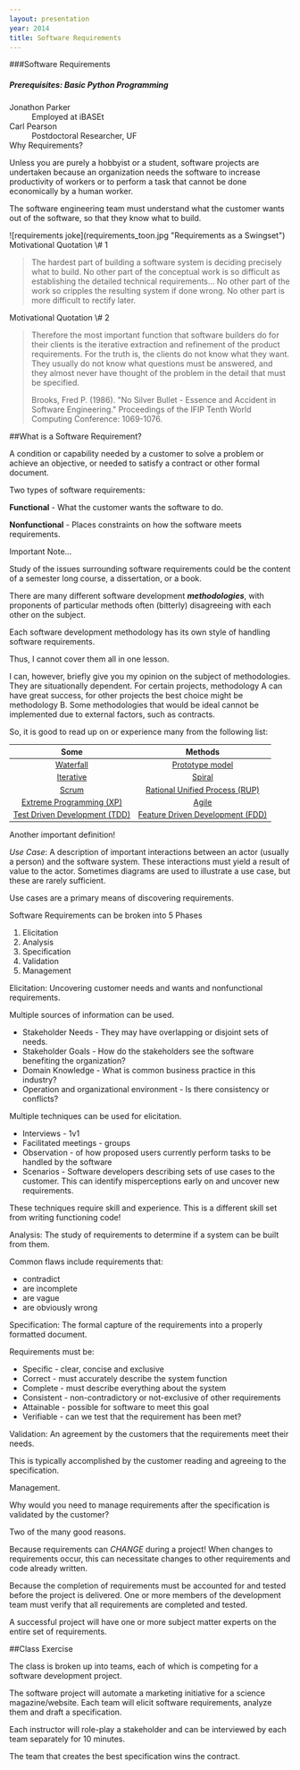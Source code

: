 ```yaml
---
layout: presentation
year: 2014
title: Software Requirements
---
```


<section markdown="block">
###Software Requirements
  <h5>Prerequisites: Basic Python Programming</h5>
  <dt>Jonathon Parker</dt><dd>Employed at iBASEt</dd>
  <dt>Carl Pearson</dt><dd>Postdoctoral Researcher, UF</dd>
</section>

<section markdown="block">
Why Requirements?

Unless you are purely a hobbyist or a student, software projects
are undertaken because an organization needs the software to increase
productivity of workers or to perform a task that cannot be done economically
by a human worker.

The software engineering team must understand what the customer wants out of
the software, so that they know what to build.
</section>

<section markdown="block">
![requirements joke](requirements_toon.jpg "Requirements as a Swingset")
</section>

<section markdown="block">
Motivational Quotation \# 1

> The hardest part of building a software system is deciding precisely what to
> build.  No other part of the conceptual work is so difficult as establishing
> the detailed technical requirements... No other part of the work so cripples
> the resulting system if done wrong.  No other part is more difficult to
> rectify later.
</section>

<section markdown="block">
Motivational Quotation \# 2

> Therefore the most important function that software builders do for their
> clients is the iterative extraction and refinement of the product
> requirements.  For the truth is, the clients do not know what they want.  They
> usually do not know what questions must be answered, and they almost never
> have thought of the problem in the detail that must be specified.
>
> Brooks, Fred P. (1986). "No Silver Bullet - Essence and Accident in Software
> Engineering." Proceedings of the IFIP Tenth World Computing Conference:
> 1069-1076.
</section>

<section markdown="block">
##What is a Software Requirement?

A condition or capability needed by a customer to solve a problem or achieve an
objective, or needed to satisfy a contract or other formal document.
</section>

<section markdown="block">
Two types of software requirements:

**Functional** - What the customer wants the software to do.

**Nonfunctional** - Places constraints on how the software meets requirements.
</section>

<section markdown="block">
Important Note...  

Study of the issues surrounding software requirements could be the content of a
semester long course, a dissertation, or a book.

There are many different software development ***methodologies***, with
proponents of particular methods often (bitterly) disagreeing with each other on
the subject.  

Each software development methodology has its own style of handling software requirements.

</section>

<section markdown="block">
Thus, I cannot cover them all in one lesson.

I can, however, briefly give you my opinion on the subject of methodologies.
They are situationally dependent.  For certain projects, methodology A can have
great success, for other projects the best choice might be methodology B.  Some
methodologies that would be ideal cannot be implemented due to external factors,
such as contracts.

</section>

<section markdown="block">
So, it is good to read up on or experience many from the following list:

| Some | Methods |
|:-:|:-:|
| [Waterfall](http://en.wikipedia.org/wiki/Waterfall_model) | [Prototype model](http://en.wikipedia.org/wiki/Software_prototyping) |
| [Iterative](http://en.wikipedia.org/wiki/Iterative_and_incremental_development) | [Spiral](http://en.wikipedia.org/wiki/Spiral_model) |
| [Scrum](http://en.wikipedia.org/wiki/Spiral_model) | [Rational Unified Process (RUP)](http://en.wikipedia.org/wiki/IBM_Rational_Unified_Process) |
| [Extreme Programming (XP)](http://en.wikipedia.org/wiki/Extreme_programming) | [Agile](http://en.wikipedia.org/wiki/Agile_software_development) |
| [Test Driven Development (TDD)](http://en.wikipedia.org/wiki/Test-driven_development) | [Feature Driven Development (FDD)](http://en.wikipedia.org/wiki/Feature-driven_development) |

</section>

<section markdown="block">
Another important definition!

*Use Case*: A description of important interactions between an actor (usually a
person) and the software system.  These interactions must yield a result of
value to the actor.  Sometimes diagrams are used to illustrate a use case, but
these are rarely sufficient.

Use cases are a primary means of discovering requirements.

</section>

<section markdown="block">
Software Requirements can be broken into 5 Phases

1. Elicitation
2. Analysis
3. Specification
4. Validation
5. Management
</section>

<section markdown="block">
Elicitation: Uncovering customer needs and wants and nonfunctional requirements.

Multiple sources of information can be used.

- Stakeholder Needs - They may have overlapping or disjoint sets of needs.
- Stakeholder Goals - How do the stakeholders see the software benefiting the
organization?
- Domain Knowledge - What is common business practice in this industry?
- Operation and organizational environment - Is there consistency or conflicts?

</section>

<section markdown="block">
Multiple techniques can be used for elicitation.

- Interviews - 1v1
- Facilitated meetings - groups
- Observation - of how proposed users currently perform tasks to be handled by
the software
- Scenarios - Software developers describing sets of use cases to the customer.
This can identify misperceptions early on and uncover new requirements.

These techniques require skill and experience.  This is a different skill set
from writing functioning code!
</section>

<section markdown="block">
Analysis: The study of requirements to determine if a system can be built from
them.

Common flaws include requirements that:

- contradict
- are incomplete
- are vague
- are obviously wrong

</section>

<section markdown="block">
Specification:  The formal capture of the requirements into a properly formatted
document.  

Requirements must be:

- Specific - clear, concise and exclusive
- Correct - must accurately describe the system function
- Complete - must describe everything about the system
- Consistent - non-contradictory or not-exclusive of other requirements
- Attainable - possible for software to meet this goal
- Verifiable - can we test that the requirement has been met?

</section>

<section markdown="block">
Validation: An agreement by the customers that the requirements meet their needs.

This is typically accomplished by the customer reading and agreeing to the
specification.
</section>

<section markdown="block">
Management.  

Why would you need to manage requirements after the specification is validated
by the customer?
</section>

<section markdown="block">
Two of the many good reasons.

Because requirements can *CHANGE* during a project!  When changes to
requirements occur, this can necessitate changes to other requirements and code
already written.

Because the completion of requirements must be accounted for and tested before
the project is delivered.  One or more members of the development team must
verify that all requirements are completed and tested.

A successful project will have one or more subject matter experts on the entire
set of requirements.
</section>

<section markdown="block">
##Class Exercise

The class is broken up into teams, each of which is competing for a software
development project.

The software project will automate a marketing initiative for a science
magazine/website.  Each team will elicit software requirements, analyze them and
draft a specification.

Each instructor will role-play a stakeholder and can be interviewed by each team
separately for 10 minutes.

The team that creates the best specification wins the contract.
</section>
